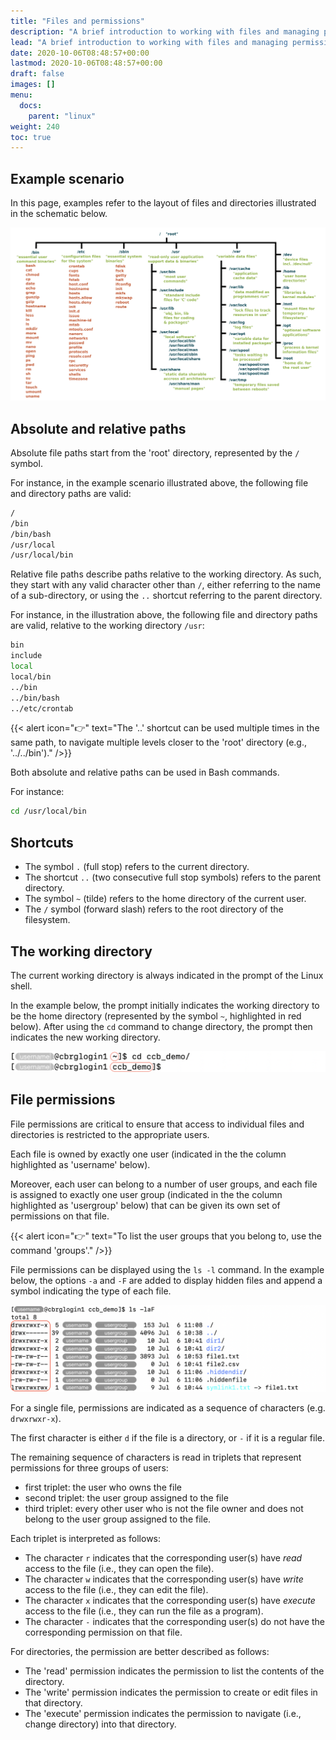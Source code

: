 ```yaml
---
title: "Files and permissions"
description: "A brief introduction to working with files and managing permissions on the CCB cluster."
lead: "A brief introduction to working with files and managing permissions on the CCB cluster."
date: 2020-10-06T08:48:57+00:00
lastmod: 2020-10-06T08:48:57+00:00
draft: false
images: []
menu:
  docs:
    parent: "linux"
weight: 240
toc: true
---
```


## Example scenario

In this page, examples refer to the layout of files and directories illustrated
in the schematic below.

![Example layout of files and directories.](linux-filesystem.png)
<!-- Source: https://linuxfoundation.org/blog/classic-sysadmin-the-linux-filesystem-explained/ (Google Search) -->

## Absolute and relative paths

Absolute file paths start from the 'root' directory, represented by the `/` symbol.

For instance, in the example scenario illustrated above,
the following file and directory paths are valid:

```bash
/
/bin
/bin/bash
/usr/local
/usr/local/bin
```

Relative file paths describe paths relative to the working directory.
As such, they start with any valid character other than `/`,
either referring to the name of a sub-directory,
or using the `..` shortcut referring to the parent directory.

For instance, in the illustration above, the following file and directory paths are valid,
relative to the working directory `/usr`:

```bash
bin
include
local
local/bin
../bin
../bin/bash
../etc/crontab
```

{{< alert icon="👉" text="The '..' shortcut can be used multiple times in the same path, to navigate multiple levels closer to the 'root' directory (e.g., '../../bin')." />}}

Both absolute and relative paths can be used in Bash commands.

For instance:

```bash
cd /usr/local/bin
```

## Shortcuts

- The symbol `.` (full stop) refers to the current directory.
- The shortcut `..` (two consecutive full stop symbols) refers to the parent directory.
- The symbol `~` (tilde) refers to the home directory of the current user.
- The `/` symbol (forward slash) refers to the root directory of the filesystem.

## The working directory

The current working directory is always indicated in the prompt of the Linux shell.

In the example below, the prompt initially indicates the working directory to be
the home directory  (represented by the symbol `~`, highlighted in red below).
After using the `cd` command to change directory, the prompt then indicates the new
working directory.

![The prompt indicates the working directory.](prompt-working-directory.png)

## File permissions

File permissions are critical to ensure that access to individual files and directories
is restricted to the appropriate users.

Each file is owned by exactly one user (indicated in the the column highlighted as 'username' below).

Moreover, each user can belong to a number of user groups,
and each file is assigned to exactly one user group
(indicated in the the column highlighted as 'usergroup' below)
that can be given its own set of permissions on that file.

{{< alert icon="👉" text="To list the user groups that you belong to, use the command 'groups'." />}}

File permissions can be displayed using the `ls -l` command.
In the example below, the options `-a` and `-F` are added to display hidden files
and append a symbol indicating the type of each file.

![The 'ls -l' command displays file permissions.](file-permissions.png)

For a single file, permissions are indicated as a sequence of characters
(e.g. `drwxrwxr-x`).

The first character is either `d` if the file is a directory,
or `-` if it is a regular file.

The remaining sequence of characters is read in triplets that
represent permissions for three groups of users:

- first triplet: the user who owns the file
- second triplet: the user group assigned to the file
- third triplet: every other user who is not the file owner and
  does not belong to the user group assigned to the file.

Each triplet is interpreted as follows:

- The character `r` indicates that the corresponding user(s) have
  _read_ access to the file (i.e., they can open the file).
- The character `w` indicates that the corresponding user(s) have
  _write_ access to the file (i.e., they can edit the file).
- The character `x` indicates that the corresponding user(s) have
  _execute_ access to the file (i.e., they can run the file as a program).
- The character `-` indicates that the corresponding user(s) do
  not have the corresponding permission on that file.

For directories, the permission are better described as follows:

- The 'read' permission indicates the permission to
  list the contents of the directory.
- The 'write' permission indicates the permission to
  create or edit files in that directory.
- The 'execute' permission indicates the permission to
  navigate (i.e., change directory) into that directory.

<!-- Link definitions -->
